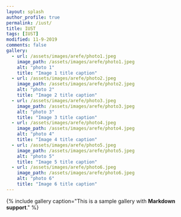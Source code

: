 ```yaml
---
layout: splash
author_profile: true
permalink: /iust/
title: IUST
tags: [IUST]
modified: 11-9-2019
comments: false
gallery:
  - url: /assets/images/arefe/photo1.jpeg
    image_path: /assets/images/arefe/photo1.jpeg
    alt: "photo 1"
    title: "Image 1 title caption"
  - url: /assets/images/arefe/photo2.jpeg
    image_path: /assets/images/arefe/photo2.jpeg
    alt: "photo 2"
    title: "Image 2 title caption"
  - url: /assets/images/arefe/photo3.jpeg
    image_path: /assets/images/arefe/photo3.jpeg
    alt: "photo 3"
    title: "Image 3 title caption"  
  - url: /assets/images/arefe/photo4.jpeg
    image_path: /assets/images/arefe/photo4.jpeg
    alt: "photo 4"
    title: "Image 4 title caption"
  - url: /assets/images/arefe/photo5.jpeg
    image_path: /assets/images/arefe/photo5.jpeg
    alt: "photo 5"
    title: "Image 5 title caption"    
  - url: /assets/images/arefe/photo6.jpeg
    image_path: /assets/images/arefe/photo6.jpeg
    alt: "photo 6"
    title: "Image 6 title caption"
---
```


{% include gallery caption="This is a sample gallery with **Markdown support**." %}

